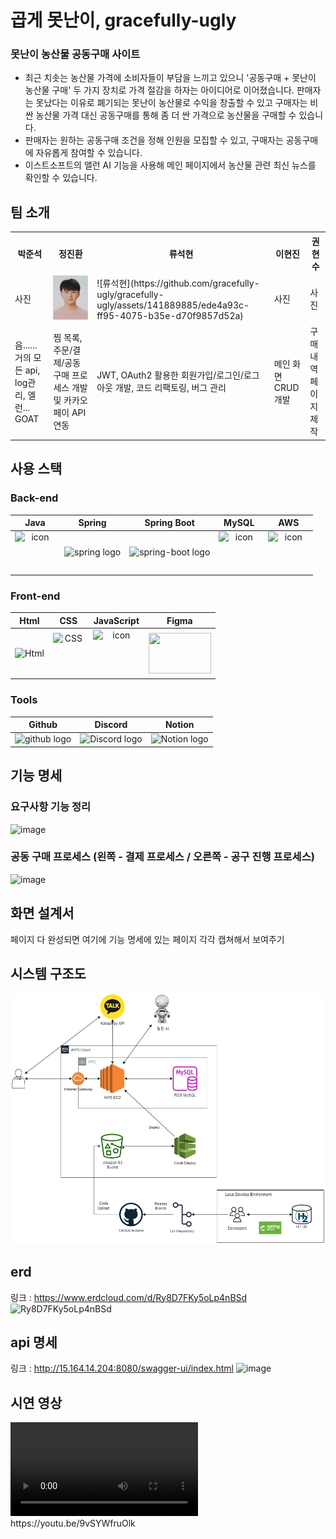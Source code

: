 # 곱게 못난이, gracefully-ugly
### 못난이 농산물 공동구매 사이트
- 최근 치솟는 농산물 가격에 소비자들이 부담을 느끼고 있으니 '공동구매 + 못난이 농산물 구매' 두 가지 장치로 가격 절감을 하자는 아이디어로 이어졌습니다. 판매자는 못났다는 이유로 폐기되는 못난이 농산물로 수익을 창출할 수 있고 구매자는 비싼 농산물 가격 대신 공동구매를 통해 좀 더 싼 가격으로 농산물을 구매할 수 있습니다.
- 판매자는 원하는 공동구매 조건을 정해 인원을 모집할 수 있고, 구매자는 공동구매에 자유롭게 참여할 수 있습니다.
- 이스트소프트의 앨런 AI 기능을 사용해 메인 페이지에서 농산물 관련 최신 뉴스를 확인할 수 있습니다.

## 팀 소개
<table>
    <tr>
        <th>박준석</th>
        <th>정진환</th>
        <th>류석현</th>
        <th>이현진</th>
	<th>권현수</th>    
    </tr>
    <tr>
	    <td>사진</td>
	    <td><img src="readme_img/Jung_Jinhwan.jpg" alt="정진환"></td>
	    <td>![류석현](https://github.com/gracefully-ugly/gracefully-ugly/assets/141889885/ede4a93c-ff95-4075-b35e-d70f9857d52a)</td>
	    <td>사진</td>
	    <td>사진</td>
    </tr>
    <tr>
	    <td>음......거의 모든 api, log관리, 엘런... GOAT</td>
	    <td>찜 목록,주문/결제/공동구매 프로세스 개발 및 카카오 페이 API 연동</td>
	    <td>JWT, OAuth2 활용한 회원가입/로그인/로그아웃 개발, 코드 리팩토링, 버그 관리</td>
	    <td>메인 화면 CRUD 개발</td>
	    <td>구매내역 페이지 제작</td>
    </tr>
</table>    
    

## 사용 스택
### Back-end
|   Java   |   Spring   |   Spring Boot   |   MySQL   |   AWS   |
| :----------------------------------------------------------: | :----------------------------------------------------------: | :----------------------------------------------------------: | :----------------------------------------------------------: | :----------------------------------------------------------: |
| <div style="display: flex; align-items: flex-start;"><img src="https://techstack-generator.vercel.app/java-icon.svg" alt="icon" width="65" height="65" /></div> | <img alt="spring logo" src="https://www.vectorlogo.zone/logos/springio/springio-icon.svg" height="50" width="50" > | <img alt="spring-boot logo" src="https://t1.daumcdn.net/cfile/tistory/27034D4F58E660F616" width="65" height="65" > | <div style="display: flex; align-items: flex-start;"><img src="https://techstack-generator.vercel.app/mysql-icon.svg" alt="icon" width="65" height="65" /></div> | <div style="display: flex; align-items: flex-start;"><img src="https://techstack-generator.vercel.app/aws-icon.svg" alt="icon" width="65" height="65" /></div> |

### Front-end
|     Html     |     CSS     |     JavaScript     |     Figma     |  
| :----------------------------------------------------------: | :----------------------------------------------------------: | :----------------------------------------------------------: | :----------------------------------------------------------: | 
| <img alt="Html" src ="https://upload.wikimedia.org/wikipedia/commons/thumb/6/61/HTML5_logo_and_wordmark.svg/440px-HTML5_logo_and_wordmark.svg.png" width="65" height="65" /> | <div style="display: flex; align-items: flex-start;"><img src="https://user-images.githubusercontent.com/111227745/210204643-4c3d065c-59ec-481d-ac13-cea795730835.png" alt="CSS" width="50" height="65" /></div> | <div style="display: flex; align-items: flex-start;"><img src="https://techstack-generator.vercel.app/js-icon.svg" alt="icon" width="75" height="75" /></div> | <div style="display: flex; align-items: flex-start;"><img src="https://www.vectorlogo.zone/logos/figma/figma-icon.svg" width="100" height="65"/></div>  |

### Tools
| Github | Discord | Notion | 
| :--------: | :--------: | :------: |
| <img alt="github logo" src="https://techstack-generator.vercel.app/github-icon.svg" width="65" height="65"> | <img alt="Discord logo" src="https://assets-global.website-files.com/6257adef93867e50d84d30e2/62595384e89d1d54d704ece7_3437c10597c1526c3dbd98c737c2bcae.svg" height="65" width="65"> | <img alt="Notion logo" src="https://www.notion.so/cdn-cgi/image/format=auto,width=640,quality=100/front-static/shared/icons/notion-app-icon-3d.png" height="65" width="65"> |

## 기능 명세
### 요구사항 기능 정리
![image](https://github.com/gracefully-ugly/gracefully-ugly/assets/138424719/b5d6a1c6-496e-46d3-81d2-59421e8b36e8)

### 공동 구매 프로세스 (왼쪽 - 결제 프로세스 / 오른쪽 - 공구 진행 프로세스)
![image](https://github.com/gracefully-ugly/gracefully-ugly/assets/138424719/2bebdbce-e866-4161-82f0-e8fb0c863a00)


## 화면 설계서

페이지 다 완성되면 여기에 기능 명세에 있는 페이지 각각 캡쳐해서 보여주기

## 시스템 구조도
![system_architecture.jpg](readme_img%2Fsystem_architecture.jpg)
## erd 
링크 : https://www.erdcloud.com/d/Ry8D7FKy5oLp4nBSd
![Ry8D7FKy5oLp4nBSd](https://github.com/gracefully-ugly/gracefully-ugly/assets/121748946/618e839e-4caa-4b57-8785-b84bf0860494)

## api 명세
링크 : http://15.164.14.204:8080/swagger-ui/index.html
![image](https://github.com/gracefully-ugly/gracefully-ugly/assets/138424719/727bc9dd-16ba-42f4-9eed-be69ad41d153)

## 시연 영상
<video src="https://youtu.be/9vSYWfruOlk" controls>
https://youtu.be/9vSYWfruOlk
</video>
<br>
https://youtu.be/9vSYWfruOlk